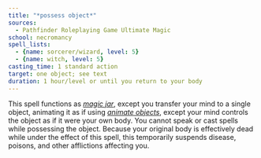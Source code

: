 ```yaml
---
title: "*possess object*"
sources:
  - Pathfinder Roleplaying Game Ultimate Magic
school: necromancy
spell_lists:
  - {name: sorcerer/wizard, level: 5}
  - {name: witch, level: 5}
casting_time: 1 standard action
target: one object; see text
duration: 1 hour/level or until you return to your body
---
```


This spell functions as [*magic jar*](/spells/magic-jar/), except you transfer your mind to a single object, animating it as if using [*animate objects*](/spells/animate-objects/), except your mind controls the object as if it were your own body. You cannot speak or cast spells while possessing the object. Because your original body is effectively dead while under the effect of this spell, this temporarily suspends disease, poisons, and other afflictions affecting you.

